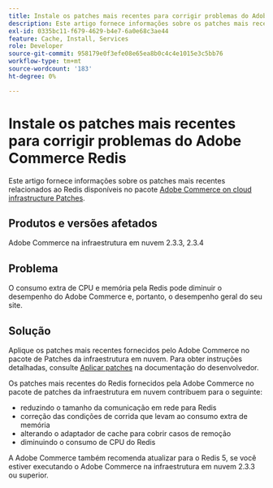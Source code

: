 ```yaml
---
title: Instale os patches mais recentes para corrigir problemas do Adobe Commerce Redis
description: Este artigo fornece informações sobre os patches mais recentes relacionados ao Redis disponíveis no pacote [Adobe Commerce on cloud infrastructure Patches](https://devdocs.magento.com/cloud/project/project-patch.html).
exl-id: 0335bc11-f679-4629-b4e7-6a0e68c3ae44
feature: Cache, Install, Services
role: Developer
source-git-commit: 958179e0f3efe08e65ea8b0c4c4e1015e3c5bb76
workflow-type: tm+mt
source-wordcount: '183'
ht-degree: 0%

---
```


# Instale os patches mais recentes para corrigir problemas do Adobe Commerce Redis

Este artigo fornece informações sobre os patches mais recentes relacionados ao Redis disponíveis no pacote [Adobe Commerce on cloud infrastructure Patches](https://devdocs.magento.com/cloud/project/project-patch.html).

## Produtos e versões afetados

Adobe Commerce na infraestrutura em nuvem 2.3.3, 2.3.4

## Problema

O consumo extra de CPU e memória pela Redis pode diminuir o desempenho do Adobe Commerce e, portanto, o desempenho geral do seu site.

## Solução

Aplique os patches mais recentes fornecidos pelo Adobe Commerce no pacote de Patches da infraestrutura em nuvem. Para obter instruções detalhadas, consulte [Aplicar patches](https://devdocs.magento.com/cloud/project/project-patch.html) na documentação do desenvolvedor.

Os patches mais recentes do Redis fornecidos pela Adobe Commerce no pacote de patches da infraestrutura em nuvem contribuem para o seguinte:

* reduzindo o tamanho da comunicação em rede para Redis
* correção das condições de corrida que levam ao consumo extra de memória
* alterando o adaptador de cache para cobrir casos de remoção
* diminuindo o consumo de CPU do Redis

A Adobe Commerce também recomenda atualizar para o Redis 5, se você estiver executando o Adobe Commerce na infraestrutura em nuvem 2.3.3 ou superior.
